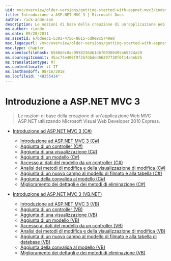```yaml
---
uid: mvc/overview/older-versions/getting-started-with-aspnet-mvc3/index
title: Introduzione a ASP.NET MVC 3 | Microsoft Docs
author: rick-anderson
description: Le nozioni di base della creazione di un'applicazione Web MVC ASP.NET utilizzando Microsoft Visual Web Developer 2010 Express.
ms.author: riande
ms.date: 09/28/2011
ms.assetid: 67bdeec1-5301-4756-8615-cd9e8c5749e0
msc.legacyurl: /mvc/overview/older-versions/getting-started-with-aspnet-mvc3
msc.type: chapter
ms.openlocfilehash: 6540ddc8ac9938236461dbf09380495ab5324a20
ms.sourcegitcommit: 45ac74e400f9f2b7dbded66297730f6f14a4eb25
ms.translationtype: MT
ms.contentlocale: it-IT
ms.lasthandoff: 08/16/2018
ms.locfileid: "48255414"
---
```

<a name="getting-started-with-aspnet-mvc3"></a>Introduzione a ASP.NET MVC 3
====================
> Le nozioni di base della creazione di un'applicazione Web MVC ASP.NET utilizzando Microsoft Visual Web Developer 2010 Express.


- [Introduzione ad ASP.NET MVC 3 (C#)](cs/index.md)

    - [Introduzione ad ASP.NET MVC 3 (C#)](cs/intro-to-aspnet-mvc-3.md)
    - [Aggiunta di un controller (C#)](cs/adding-a-controller.md)
    - [Aggiunta di una visualizzazione (C#)](cs/adding-a-view.md)
    - [Aggiunta di un modello (C#)](cs/adding-a-model.md)
    - [Accesso ai dati del modello da un controller (C#)](cs/accessing-your-models-data-from-a-controller.md)
    - [Analisi dei metodi di modifica e della visualizzazione di modifica (C#)](cs/examining-the-edit-methods-and-edit-view.md)
    - [Aggiunta di un nuovo campo al modello di filmato e alla tabella (C#)](cs/adding-a-new-field.md)
    - [Aggiunta della convalida al modello (C#)](cs/adding-validation-to-the-model.md)
    - [Miglioramento dei dettagli e dei metodi di eliminazione (C#)](cs/improving-the-details-and-delete-methods.md)
- [Introduzione ad ASP.NET MVC 3 (VB.NET)](vb/index.md)

    - [Introduzione ad ASP.NET MVC 3 (VB)](vb/intro-to-aspnet-mvc-3.md)
    - [Aggiunta di un controller (VB)](vb/adding-a-controller.md)
    - [Aggiunta di una visualizzazione (VB)](vb/adding-a-view.md)
    - [Aggiunta di un modello (VB)](vb/adding-a-model.md)
    - [Accesso ai dati del modello da un controller (VB)](vb/accessing-your-models-data-from-a-controller.md)
    - [Analisi dei metodi di modifica e della visualizzazione di modifica (VB)](vb/examining-the-edit-methods-and-edit-view.md)
    - [Aggiunta di un nuovo campo al modello di filmato e alla tabella di database (VB)](vb/adding-a-new-field.md)
    - [Aggiunta della convalida al modello (VB)](vb/adding-validation-to-the-model.md)
    - [Miglioramento dei dettagli e dei metodi di eliminazione (VB)](vb/improving-the-details-and-delete-methods.md)
